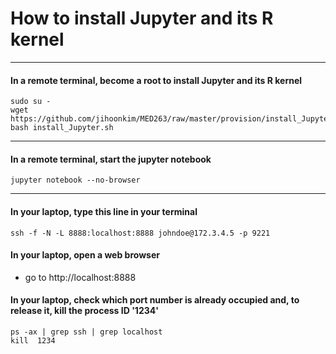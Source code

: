 # How to install Jupyter and its R kernel

---

#### In a remote terminal, become a root to install Jupyter and its R kernel
```Shell
sudo su -
wget https://github.com/jihoonkim/MED263/raw/master/provision/install_Jupyter.sh
bash install_Jupyter.sh
```

---


#### In a remote terminal, start the jupyter notebook
```Shell
jupyter notebook --no-browser
```

---

#### In your laptop, type this line in your terminal
```Shell
ssh -f -N -L 8888:localhost:8888 johndoe@172.3.4.5 -p 9221
```

#### In your laptop, open a web browser
- go to http://localhost:8888

#### In your laptop, check which port number is already occupied and, to release it, kill the process ID '1234'
```Shell
ps -ax | grep ssh | grep localhost
kill  1234
```